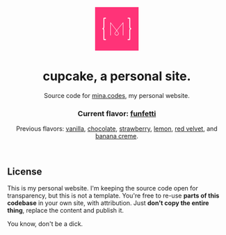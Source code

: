 <div align="center">
  <img alt="" src="./logo.jpg" width="100" />
  <h1>cupcake, a personal site.</h1>
  <p>Source code for <a href="https://mina.codes/" target="_blank">mina.codes</a>, my personal website.</p>
  <h3>Current flavor: <a href="https://github.com/minamarkham/cupcake/tree/7.0%E2%80%94funfetti">funfetti</a></h3>

  <p>
    Previous flavors:
    <a href="https://2006.mina.codes/" target="_blank">vanilla</a>,
    <a href="https://2008.mina.codes/" target="_blank">chocolate</a>,
    <a href="https://2011.mina.codes/" target="_blank">strawberry</a>,
    <a href="https://2012.mina.codes/" target="_blank">lemon</a>,
    <a href="https://2013.mina.codes/" target="_blank">red velvet</a>,
    and <a href="https://2014.mina.codes/" target="_blank">banana creme</a>.
  </p>
</div>
<br/>

## License

This is my personal website. I'm keeping the source code open for transparency, but this is not a template. You're free to re-use __parts of this codebase__ in your own site, with attribution. Just __don't copy the entire thing__, replace the content and publish it.

You know, don't be a dick.
